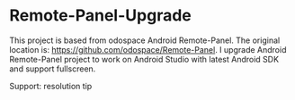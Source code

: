 # Remote-Panel-Upgrade
This project is based from odospace Android Remote-Panel. The original location is: https://github.com/odospace/Remote-Panel.
I upgrade Android Remote-Panel project to work on Android Studio with latest Android SDK and support fullscreen. 

Support: resolution tip
